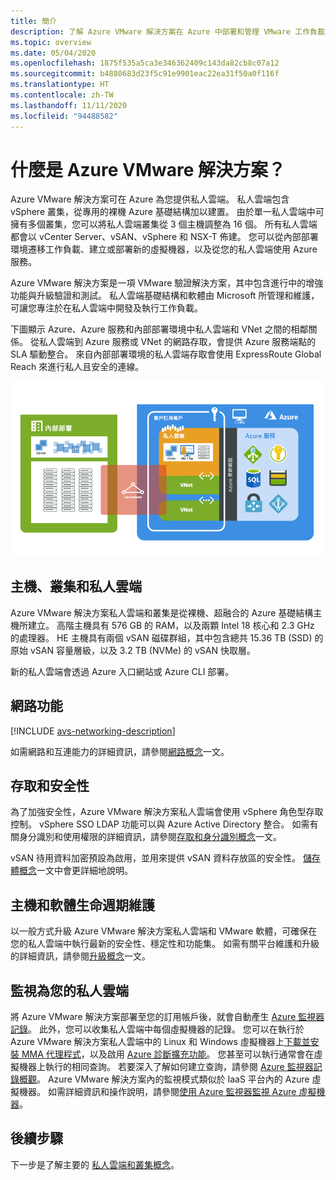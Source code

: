 ```yaml
---
title: 簡介
description: 了解 Azure VMware 解決方案在 Azure 中部署和管理 VMware 工作負載的功能和優點。
ms.topic: overview
ms.date: 05/04/2020
ms.openlocfilehash: 1875f535a5ca3e346362409c143da82cb8c07a12
ms.sourcegitcommit: b4880683d23f5c91e9901eac22ea31f50a0f116f
ms.translationtype: HT
ms.contentlocale: zh-TW
ms.lasthandoff: 11/11/2020
ms.locfileid: "94488582"
---
```

# <a name="what-is-azure-vmware-solution"></a>什麼是 Azure VMware 解決方案？

Azure VMware 解決方案可在 Azure 為您提供私人雲端。 私人雲端包含 vSphere 叢集，從專用的裸機 Azure 基礎結構加以建置。 由於單一私人雲端中可擁有多個叢集，您可以將私人雲端叢集從 3 個主機調整為 16 個。 所有私人雲端都會以 vCenter Server、vSAN、vSphere 和 NSX-T 佈建。 您可以從內部部署環境遷移工作負載、建立或部署新的虛擬機器，以及從您的私人雲端使用 Azure 服務。

Azure VMware 解決方案是一項 VMware 驗證解決方案，其中包含進行中的增強功能與升級驗證和測試。 私人雲端基礎結構和軟體由 Microsoft 所管理和維護，可讓您專注於在私人雲端中開發及執行工作負載。

下圖顯示 Azure、Azure 服務和內部部署環境中私人雲端和 VNet 之間的相鄰關係。 從私人雲端到 Azure 服務或 VNet 的網路存取，會提供 Azure 服務端點的 SLA 驅動整合。 來自內部部署環境的私人雲端存取會使用 ExpressRoute Global Reach 來進行私人且安全的連線。

![Azure VMware 解決方案私人雲端與 Azure 和內部部署相鄰的影像](./media/adjacency-overview-drawing-final.png)

## <a name="hosts-clusters-and-private-clouds"></a>主機、叢集和私人雲端

Azure VMware 解決方案私人雲端和叢集是從裸機、超融合的 Azure 基礎結構主機所建立。 高階主機具有 576 GB 的 RAM，以及兩顆 Intel 18 核心和 2.3 GHz 的處理器。 HE 主機具有兩個 vSAN 磁碟群組，其中包含總共 15.36 TB (SSD) 的原始 vSAN 容量層級，以及 3.2 TB (NVMe) 的 vSAN 快取層。

新的私人雲端會透過 Azure 入口網站或 Azure CLI 部署。

## <a name="networking"></a>網路功能

[!INCLUDE [avs-networking-description](includes/azure-vmware-solution-networking-description.md)]

如需網路和互連能力的詳細資訊，請參閱[網路概念](concepts-networking.md)一文。

## <a name="access-and-security"></a>存取和安全性

為了加強安全性，Azure VMware 解決方案私人雲端會使用 vSphere 角色型存取控制。 vSphere SSO LDAP 功能可以與 Azure Active Directory 整合。 如需有關身分識別和使用權限的詳細資訊，請參閱[存取和身分識別概念](concepts-identity.md)一文。

vSAN 待用資料加密預設為啟用，並用來提供 vSAN 資料存放區的安全性。 [儲存體概念](concepts-storage.md)一文中會更詳細地說明。

## <a name="host-and-software-lifecycle-maintenance"></a>主機和軟體生命週期維護

以一般方式升級 Azure VMware 解決方案私人雲端和 VMware 軟體，可確保在您的私人雲端中執行最新的安全性、穩定性和功能集。 如需有關平台維護和升級的詳細資訊，請參閱[升級概念](concepts-upgrades.md)一文。

## <a name="monitoring-your-private-cloud"></a>監視為您的私人雲端

將 Azure VMware 解決方案部署至您的訂用帳戶後，就會自動產生 [Azure 監視器記錄](../azure-monitor/overview.md)。 此外，您可以收集私人雲端中每個虛擬機器的記錄。 您可以在執行於 Azure VMware 解決方案私人雲端中的 Linux 和 Windows 虛擬機器上[下載並安裝 MMA 代理程式](../azure-monitor/platform/log-analytics-agent.md#installation-options)，以及啟用 [Azure 診斷擴充功能](../azure-monitor/platform/diagnostics-extension-overview.md)。 您甚至可以執行通常會在虛擬機器上執行的相同查詢。 若要深入了解如何建立查詢，請參閱 [Azure 監視器記錄概觀](../azure-monitor/platform/data-platform-logs.md)。 Azure VMware 解決方案內的監視模式類似於 IaaS 平台內的 Azure 虛擬機器。 如需詳細資訊和操作說明，請參閱[使用 Azure 監視器監視 Azure 虛擬機器](../azure-monitor/insights/monitor-vm-azure.md)。

## <a name="next-steps"></a>後續步驟

下一步是了解主要的 [私人雲端和叢集概念](concepts-private-clouds-clusters.md)。

<!-- LINKS - external -->

<!-- LINKS - internal -->
[concepts-private-clouds-clusters]: ./concepts-private-clouds-clusters.md

